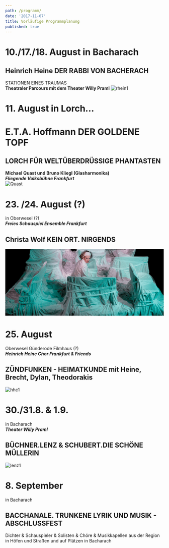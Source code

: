 ```yaml
---
path: /programm/
date: '2017-11-07'
title: Vorläufige Programmplanung
published: true
---
```

# 10./17./18. August  in Bacharach   
## Heinrich Heine DER RABBI VON BACHERACH     
STATIONEN EINES TRAUMAS   
**Theatraler Parcours mit dem Theater Willy Praml** 
 ![rhein1](/rhein1.jpg)   

# 11. August   in Lorch... 
# E.T.A. Hoffmann  DER GOLDENE TOPF   
## LORCH FÜR WELTÜBERDRÜSSIGE PHANTASTEN   
**Michael Quast und Bruno Kliegl (Glasharmonika)**   
***Fliegende Volksbühne Frankfurt***   
![Quast](/e.t.a.jpg)   

     

# 23. /24. August (?)   
in Oberwesel (?)     
***Freies Schauspiel Ensemble Frankfurt***
## Christa Wolf  KEIN ORT. NIRGENDS
![fse](/fse1.png)

# 25. August   
Oberwesel Günderode Filmhaus (?)    
***Heinrich Heine Chor Frankfurt & Friends*** 
## ZÜNDFUNKEN - HEIMATKUNDE mit Heine, Brecht, Dylan, Theodorakis   
![hhc1](/hhc1.jpg)

# 30./31.8. & 1.9.   
in Bacharach    
***Theater Willy Praml***
## BÜCHNER.LENZ & SCHUBERT.DIE SCHÖNE MÜLLERIN
![lenz1](/lenz1.png)


# 8. September   
in Bacharach    
## BACCHANALE. TRUNKENE LYRIK UND MUSIK -  ABSCHLUSSFEST    
Dichter & Schauspieler & Solisten & Chöre & Musikkapellen aus der Region       
in Höfen und Straßen und auf Plätzen in Bacharach
